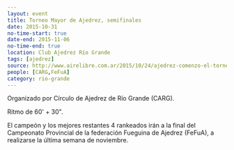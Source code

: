 ```yaml
---
layout: event 
title: Torneo Mayor de Ajedrez, semifinales
date: 2015-10-31
no-time-start: true
date-end: 2015-11-06
no-time-end: true
location: Club Ajedrez Río Grande
tags: [ajedrez]
source: http://www.airelibre.com.ar/2015/10/24/ajedrez-comenzo-el-torneo-mayor-de-rio-grande-con-17-jugadores-y-un-sistema-distinto-comenzo-el-torneo-mas-importante-del-ano-a-nivel-local/
people: [CARG,FeFuA]
category: rio-grande
---
```


Organizado por Círculo de Ajedrez de Río Grande (CARG).

Ritmo de 60' + 30".

El campeón y los mejores restantes 4 rankeados irán a la final del Campeonato Provincial de la federación Fueguina de Ajedrez (FeFuA), a realizarse la última semana de noviembre.